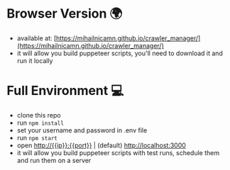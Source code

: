 # Browser Version 🌍
- available at: [https://mihailnicamn.github.io/crawler_manager/](https://mihailnicamn.github.io/crawler_manager/)
- it will allow you build puppeteer scripts, you'll need to download it and run it locally

# Full Environment 💻
- clone this repo
- run `npm install`
- set your username and password in .env file
- run `npm start`
- open [http://{{ip}}:{{port}}](http://{{ip}}:{{port}}) | (default) [http://localhost:3000](http://localhost:3000)
- it will allow you build puppeteer scripts with test runs, schedule them and run them on a server